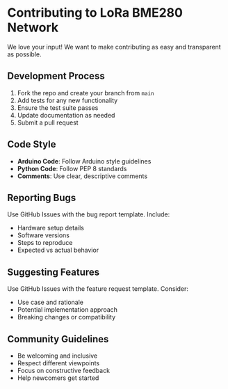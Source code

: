 # Contributing to LoRa BME280 Network

We love your input! We want to make contributing as easy and transparent as possible.

## Development Process
1. Fork the repo and create your branch from `main`
2. Add tests for any new functionality  
3. Ensure the test suite passes
4. Update documentation as needed
5. Submit a pull request

## Code Style
- **Arduino Code**: Follow Arduino style guidelines
- **Python Code**: Follow PEP 8 standards
- **Comments**: Use clear, descriptive comments

## Reporting Bugs
Use GitHub Issues with the bug report template. Include:
- Hardware setup details
- Software versions
- Steps to reproduce
- Expected vs actual behavior

## Suggesting Features
Use GitHub Issues with the feature request template. Consider:
- Use case and rationale
- Potential implementation approach
- Breaking changes or compatibility

## Community Guidelines
- Be welcoming and inclusive
- Respect different viewpoints
- Focus on constructive feedback
- Help newcomers get started